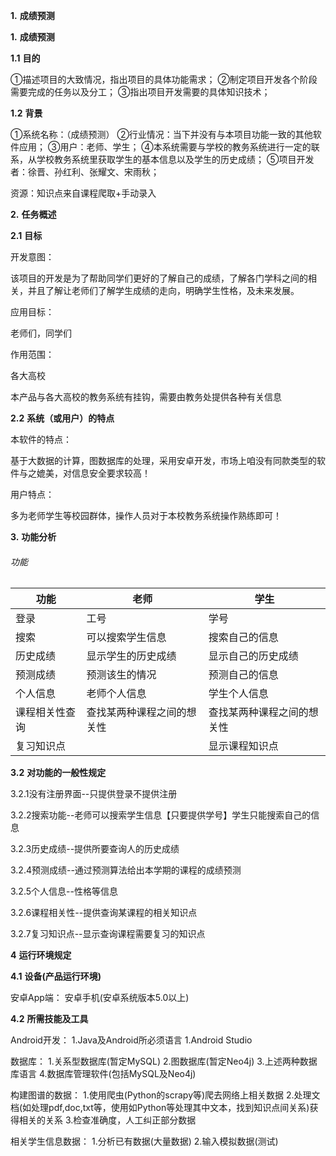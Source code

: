 **1.**        **成绩预测**

**1.**        **成绩预测**

**1.1**    **目的**

①描述项目的大致情况，指出项目的具体功能需求；
②制定项目开发各个阶段需要完成的任务以及分工；
③指出项目开发需要的具体知识技术；


**1.2**    **背景**

①系统名称：（成绩预测）
②行业情况：当下并没有与本项目功能一致的其他软件应用；
③用户：老师、学生；
④本系统需要与学校的教务系统进行一定的联系，从学校教务系统里获取学生的基本信息以及学生的历史成绩；
⑤项目开发者：徐晋、孙红利、张耀文、宋雨秋；


资源：知识点来自课程爬取+手动录入

 

**2.**        **任务概述**

**2.1**    **目标**

开发意图：

该项目的开发是为了帮助同学们更好的了解自己的成绩，了解各门学科之间的相关，并且了解让老师们了解学生成绩的走向，明确学生性格，及未来发展。

应用目标：

老师们，同学们

作用范围：

各大高校

本产品与各大高校的教务系统有挂钩，需要由教务处提供各种有关信息



**2.2**    **系统（或用户）的特点**

本软件的特点：

基于大数据的计算，图数据库的处理，采用安卓开发，市场上咱没有同款类型的软件与之媲美，对信息安全要求较高！

用户特点：

多为老师学生等校园群体，操作人员对于本校教务系统操作熟练即可！

 

**3.**        **功能分析**

###### 功能

| 功能           | 老师                       | 学生                       |
| -------------- | -------------------------- | -------------------------- |
| 登录           | 工号                       | 学号                       |
| 搜索           | 可以搜索学生信息           | 搜索自己的信息             |
| 历史成绩       | 显示学生的历史成绩         | 显示自己的历史成绩         |
| 预测成绩       | 预测该生的情况             | 预测自己的信息             |
| 个人信息       | 老师个人信息               | 学生个人信息               |
| 课程相关性查询 | 查找某两种课程之间的想关性 | 查找某两种课程之间的想关性 |
| 复习知识点     |                            | 显示课程知识点             |

**3.2**    **对功能的一般性规定**

   3.2.1没有注册界面--只提供登录不提供注册

   3.2.2搜索功能--老师可以搜索学生信息【只要提供学号】学生只能搜索自己的信息

   3.2.3历史成绩--提供所要查询人的历史成绩

   3.2.4预测成绩--通过预测算法给出本学期的课程的成绩预测

   3.2.5个人信息--性格等信息

   3.2.6课程相关性--提供查询某课程的相关知识点

   3.2.7复习知识点--显示查询课程需要复习的知识点

 



**4**    **运行环境规定**

**4.1**    **设备(产品运行环境)**

安卓App端：
	安卓手机(安卓系统版本5.0以上)

**4.2**    **所需技能及工具**

Android开发：
	1.Java及Android所必须语言
	1.Android Studio

数据库：
	1.关系型数据库(暂定MySQL)
	2.图数据库(暂定Neo4j)
	3.上述两种数据库语言
	4.数据库管理软件(包括MySQL及Neo4j)

构建图谱的数据：
	1.使用爬虫(Python的scrapy等)爬去网络上相关数据
	2.处理文档(如处理pdf,doc,txt等，使用如Python等处理其中文本，找到知识点间关系)获得相关的关系
	3.检查准确度，人工纠正部分数据

相关学生信息数据：
	1.分析已有数据(大量数据)
	2.输入模拟数据(测试)